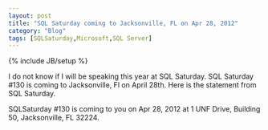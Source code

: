 ```yaml
---
layout: post
title: "SQL Saturday coming to Jacksonville, FL on Apr 28, 2012"
category: "Blog"
tags: [SQLSaturday,Microsoft,SQL Server]
---
```

{% include JB/setup %}

I do not know if I will be speaking this year at SQL Saturday. SQL Saturday #130 is coming to Jacksonville, Fl on April 28th. Here is the statement from SQL Saturday.

SQLSaturday #130 is coming to you on Apr 28, 2012 at 1 UNF Drive, Building 50, Jacksonville, FL 32224.